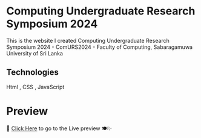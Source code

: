 # Computing Undergraduate Research Symposium 2024

<p>This is the website I created Computing Undergraduate Research Symposium 2024 - ComURS2024 - Faculty of Computing, Sabaragamuwa University of Sri Lanka</p>

## Technologies
<p>Html , CSS , JavaScript</p>

# Preview

 🌟 [Click Here](https://www.comurs.sab.ac.lk/) to go to the Live preview 🍽️✨ <br><br>


  
